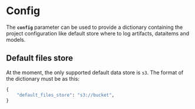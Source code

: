 # Config

The **`config`** parameter can be used to provide a dictionary containing the project configuration like default store where to log artifacts, dataitems and models.

## Default files store

At the moment, the only supported default data store is `s3`. The format of the dictionary must be as this:

```python
{
    "default_files_store": "s3://bucket",
}
```

